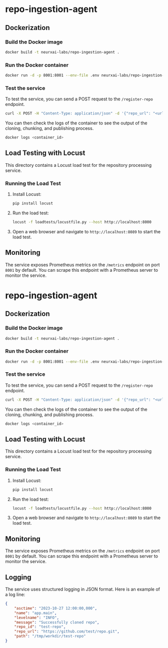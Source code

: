# repo-ingestion-agent

## Dockerization

### Build the Docker image

```bash
docker build -t neurxai-labs/repo-ingestion-agent .
```

### Run the Docker container

```bash
docker run -d -p 8001:8001 --env-file .env neurxai-labs/repo-ingestion-agent
```

### Test the service

To test the service, you can send a POST request to the `/register-repo` endpoint.

```bash
curl -X POST -H "Content-Type: application/json" -d '{"repo_url": "<url>", "repo_id": "test"}' http://localhost:8001/register-repo
```

You can then check the logs of the container to see the output of the cloning, chunking, and publishing process.

```bash
docker logs <container_id>
```

## Load Testing with Locust

This directory contains a Locust load test for the repository processing service.

### Running the Load Test

1.  Install Locust:

    ```bash
    pip install locust
    ```

2.  Run the load test:

    ```bash
    locust -f loadtests/locustfile.py --host http://localhost:8000
    ```

3.  Open a web browser and navigate to `http://localhost:8089` to start the load test.


## Monitoring

The service exposes Prometheus metrics on the `/metrics` endpoint on port `8001` by default. You can scrape this endpoint with a Prometheus server to monitor the service.

# repo-ingestion-agent

## Dockerization

### Build the Docker image

```bash
docker build -t neurxai-labs/repo-ingestion-agent .
```

### Run the Docker container

```bash
docker run -d -p 8001:8001 --env-file .env neurxai-labs/repo-ingestion-agent
```

### Test the service

To test the service, you can send a POST request to the `/register-repo` endpoint.

```bash
curl -X POST -H "Content-Type: application/json" -d '{"repo_url": "<url>", "repo_id": "test"}' http://localhost:8001/register-repo
```

You can then check the logs of the container to see the output of the cloning, chunking, and publishing process.

```bash
docker logs <container_id>
```

## Load Testing with Locust

This directory contains a Locust load test for the repository processing service.

### Running the Load Test

1.  Install Locust:

    ```bash
    pip install locust
    ```

2.  Run the load test:

    ```bash
    locust -f loadtests/locustfile.py --host http://localhost:8000
    ```

3.  Open a web browser and navigate to `http://localhost:8089` to start the load test.


## Monitoring

The service exposes Prometheus metrics on the `/metrics` endpoint on port `8001` by default. You can scrape this endpoint with a Prometheus server to monitor the service.

## Logging

The service uses structured logging in JSON format. Here is an example of a log line:

```json
{
    "asctime": "2023-10-27 12:00:00,000",
    "name": "app.main",
    "levelname": "INFO",
    "message": "Successfully cloned repo",
    "repo_id": "test-repo",
    "repo_url": "https://github.com/test/repo.git",
    "path": "/tmp/workdir/test-repo"
}
```